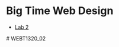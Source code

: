 <h1>Big Time Web Design</h1>
 
<ul>
    <li><a href="lab2/index.html" target="_blank">Lab 2</a></li>
</ul># WEBT1320_02